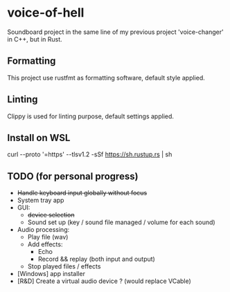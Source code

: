 # voice-of-hell
Soundboard project in the same line of my previous project 'voice-changer' in C++, but in Rust.

## Formatting

This project use rustfmt as formatting software, default style applied.

## Linting

Clippy is used for linting purpose, default settings applied.

## Install on WSL

curl --proto '=https' --tlsv1.2 -sSf https://sh.rustup.rs | sh

## TODO (for personal progress)

- ~~Handle keyboard input globally without focus~~
- System tray app
- GUI:
  - ~~device selection~~
  - Sound set up (key / sound file managed / volume for each sound)
- Audio processing:
  - Play file (wav)
  - Add effects:
    - Echo
    - Record && replay (both input and output)
  - Stop played files / effects
- [Windows] app installer
- [R&D] Create a virtual audio device ? (would replace VCable)
